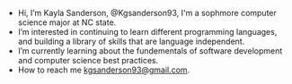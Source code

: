 -  Hi, I’m Kayla Sanderson, @Kgsanderson93, I'm a sophmore computer science major at NC state. 
-  I’m interested in continuing to learn different programming languages, and building a library of skills that are language independent. 
-  I’m currently learning about the fundementals of software development and computer science best practices.
-  How to reach me kgsanderson93@gmail.com. 

<!---
Kgsanderson93/Kgsanderson93 is a ✨ special ✨ repository because its `README.md` (this file) appears on your GitHub profile.
You can click the Preview link to take a look at your changes.
--->
